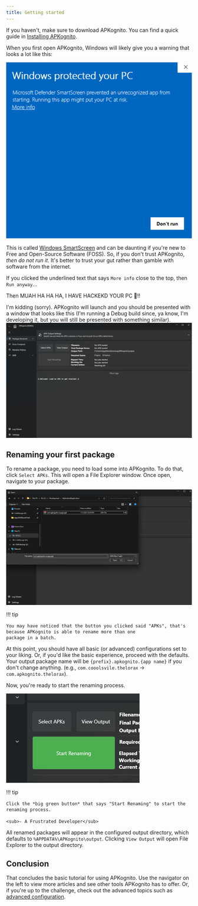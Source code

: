 ```yaml
---
title: Getting started
---
```


If you haven't, make sure to download APKognito. You can find a quick guide in [Installing APKognito](./installing.md).

When you first open APKognito, Windows will likely give you a warning that looks a lot like this:

![Windows security example](../images/index/windows-security-warning.png)

This is called [Windows SmartScreen](https://learn.microsoft.com/en-us/windows/security/operating-system-security/virus-and-threat-protection/microsoft-defender-smartscreen/) and can be daunting
if you're new to Free and Open-Source Software (FOSS). So, if you don't trust APKognito, _then do not run it_.
It's better to trust your gut rather than gamble with software from the internet.

If you clicked the underlined text that says `More info` close to the top, then `Run anyway`...

Then MUAH HA HA HA, I HAVE HACKEKD YOUR PC 👻!!

I'm kidding (sorry). APKognito will launch and you should be presented with a window that looks like this (I'm running a Debug build since, ya know, I'm developing it, but you will still be presented with
something similar).
![APKognito Main Page Example](../images/index/apkognito-main-page-example.png)

## Renaming your first package

To rename a package, you need to load some into APKognito. To do that, click `Select APKs`. This will open a File Explorer window.
Once open, navigate to your package.

![Totally Real Example](../images/index/real-example.png)

!!! tip

    You may have noticed that the button you clicked said "APKs", that's because APKognito is able to rename more than one
    package in a batch.

At this point, you should have all basic (or advanced) configurations set to your liking. Or, if you'd like the basic experience, proceed with the defaults.
Your output package name will be `{prefix}.apkognito.{app name}` if you don't change anything. (e.g., `com.cooolsvile.thelorax` -> `com.apkognito.thelorax`).

Now, you're ready to start the renaming process.

![Start Example](../images/index/start-example.png)

!!! tip

    Click the *big green button* that says "Start Renaming" to start the renaming process.

    <sub>- A Frustrated Developer</sub>

All renamed packages will appear in the configured output directory, which defaults to `%APPDATA%\APKognito\output`.
Clicking `View Output` will open File Explorer to the output directory.

## Conclusion

That concludes the basic tutorial for using APKognito. Use the navigator on the left to view more articles and see other tools APKognito has to offer.
Or, if you're up to the challenge, check out the advanced topics such as [advanced configuration](../advanced/advanced_package_configurations.md).
